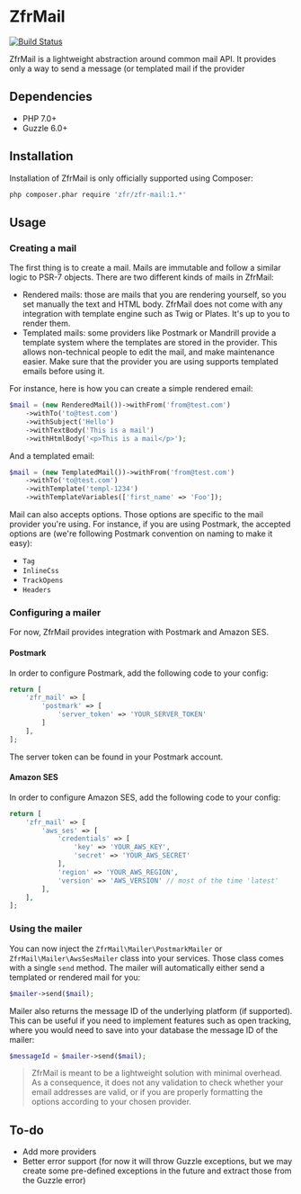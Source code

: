ZfrMail
============

[![Build Status](https://travis-ci.org/zf-fr/zfr-mail.svg)](https://travis-ci.org/zf-fr/zfr-mail)

ZfrMail is a lightweight abstraction around common mail API. It provides only a way to send a message (or templated mail if
the provider

## Dependencies

* PHP 7.0+
* Guzzle 6.0+

## Installation

Installation of ZfrMail is only officially supported using Composer:

```sh
php composer.phar require 'zfr/zfr-mail:1.*'
```

## Usage

### Creating a mail

The first thing is to create a mail. Mails are immutable and follow a similar logic to PSR-7 objects. There are
two different kinds of mails in ZfrMail:

* Rendered mails: those are mails that you are rendering yourself, so you set manually the text and HTML body. ZfrMail
does not come with any integration with template engine such as Twig or Plates. It's up to you to render them.
* Templated mails: some providers like Postmark or Mandrill provide a template system where the templates are stored
in the provider. This allows non-technical people to edit the mail, and make maintenance easier. Make sure that the
provider you are using supports templated emails before using it.

For instance, here is how you can create a simple rendered email:

```php
$mail = (new RenderedMail())->withFrom('from@test.com')
    ->withTo('to@test.com')
    ->withSubject('Hello')
    ->withTextBody('This is a mail')
    ->withHtmlBody('<p>This is a mail</p>');
```

And a templated email:

```php
$mail = (new TemplatedMail())->withFrom('from@test.com')
    ->withTo('to@test.com')
    ->withTemplate('templ-1234')
    ->withTemplateVariables(['first_name' => 'Foo']);
```

Mail can also accepts options. Those options are specific to the mail provider you're using. For instance, if
you are using Postmark, the accepted options are (we're following Postmark convention on naming to make it easy):

* `Tag`
* `InlineCss`
* `TrackOpens`
* `Headers`

### Configuring a mailer

For now, ZfrMail provides integration with Postmark and Amazon SES.

#### Postmark
In order to configure Postmark, add the following code to your config:

```php
return [
    'zfr_mail' => [
        'postmark' => [
            'server_token' => 'YOUR_SERVER_TOKEN'
        ]
    ],
];
```
The server token can be found in your Postmark account.

#### Amazon SES
In order to configure Amazon SES, add the following code to your config:
```php
return [
    'zfr_mail' => [
        'aws_ses' => [
            'credentials' => [
                'key' => 'YOUR_AWS_KEY',
                'secret' => 'YOUR_AWS_SECRET'
            ],
            'region' => 'YOUR_AWS_REGION',
            'version' => 'AWS_VERSION' // most of the time 'latest'
        ],
    ],
];
```

### Using the mailer

You can now inject the `ZfrMail\Mailer\PostmarkMailer` or `ZfrMail\Mailer\AwsSesMailer` class into your services. Those class comes with a single
`send` method. The mailer will automatically either send a templated or rendered mail for you:

```php
$mailer->send($mail);
```

Mailer also returns the message ID of the underlying platform (if supported). This can be useful if you need to
implement features such as open tracking, where you would need to save into your database the message ID of the
mailer:

```php
$messageId = $mailer->send($mail);
```

> ZfrMail is meant to be a lightweight solution with minimal overhead. As a consequence, it does not any validation
to check whether your email addresses are valid, or if you are properly formatting the options according to your
chosen provider.

## To-do

* Add more providers
* Better error support (for now it will throw Guzzle exceptions, but we may create some pre-defined exceptions
in the future and extract those from the Guzzle error)
